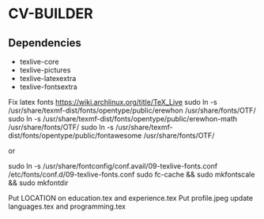 # CV-BUILDER


## Dependencies

* texlive-core
* texlive-pictures
* texlive-latexextra
* texlive-fontsextra


Fix latex fonts
https://wiki.archlinux.org/title/TeX_Live
sudo ln -s /usr/share/texmf-dist/fonts/opentype/public/erewhon /usr/share/fonts/OTF/
sudo ln -s /usr/share/texmf-dist/fonts/opentype/public/erewhon-math /usr/share/fonts/OTF/
sudo ln -s /usr/share/texmf-dist/fonts/opentype/public/fontawesome /usr/share/fonts/OTF/

or

sudo ln -s /usr/share/fontconfig/conf.avail/09-texlive-fonts.conf /etc/fonts/conf.d/09-texlive-fonts.conf
sudo fc-cache && sudo mkfontscale && sudo mkfontdir


Put LOCATION on education.tex and experience.tex
Put  profile.jpeg
update languages.tex and programming.tex
